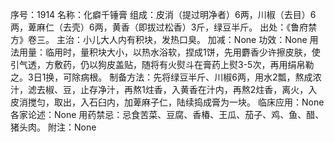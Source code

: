 序号：1914
名称：化癖千锤膏
组成：皮消（提过明净者）6两，川椒（去目）6两，萆麻仁（去壳）6两，黄香（即拔过松香）3斤，绿豆半斤。
出处：《鲁府禁方》卷三。
主治：小儿大人内有积块，发热口臭。
加减：None
功效：None
用法用量：临用时，量积块大小，以热水浴软，捏成1饼，先用麝香少许擦皮肤，使引气透，方敷药，仍以狗皮盖贴，随将有火熨斗在膏药上熨3-5次，再用绢帛勒之。3日1换，可除病根。
制备方法：先将绿豆半斤、川椒6两，用水2瓢，熬成浓汁，滤去椒、豆，止存净汁，再熬1炷香，入黄香在汁内，再熬2炷香，离火，入皮消搅匀，取出，入石臼内，加萆麻子仁，陆续捣成膏为一块。
临床应用：None
各家论述：None
用药禁忌：忌食苦菜、豆腐、香椿、王瓜、茄子、鸡、鱼、醋、猪头肉。
附注：None
